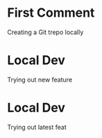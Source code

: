 # First Comment

Creating a Git trepo locally



# Local Dev
Trying out new feature

# Local Dev
Trying out latest feat



